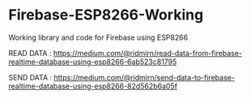 # Firebase-ESP8266-Working
Working library and code for Firebase using ESP8266

READ DATA : https://medium.com/@ridmirn/read-data-from-firebase-realtime-database-using-esp8266-6ab523c81795

SEND DATA : https://medium.com/@ridmirn/send-data-to-firebase-realtime-database-using-esp8266-82d562b6a05f
